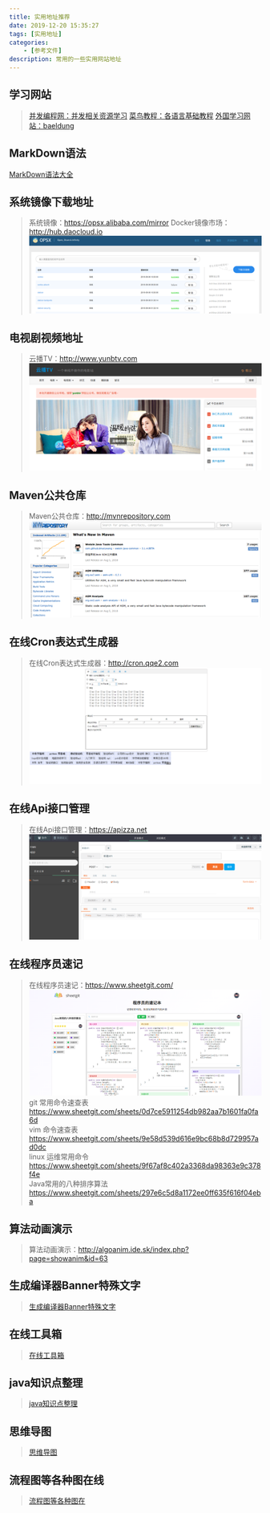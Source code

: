 ```yaml
---
title: 实用地址推荐
date: 2019-12-20 15:35:27
tags: [实用地址]
categories: 
    - [参考文件]
description: 常用的一些实用网站地址
---
```


## 学习网站
>[并发编程网：并发相关资源学习](http://ifeve.com/)
>[菜鸟教程：各语言基础教程](https://www.runoob.com/)
>[外国学习网站：baeldung](https://www.baeldung.com)
## MarkDown语法

[MarkDown语法大全](https://www.jianshu.com/p/ebe52d2d468f)

## 系统镜像下载地址

>系统镜像：https://opsx.alibaba.com/mirror
>Docker镜像市场：http://hub.daocloud.io
![系统镜像](实用地址推荐/系统镜像.png)
## 电视剧视频地址

>云播TV：http://www.yunbtv.com
![云播TV](实用地址推荐/云播TV.png)
## Maven公共仓库
>Maven公共仓库：http://mvnrepository.com
![Maven公共仓库](实用地址推荐/maven仓库.png)
## 在线Cron表达式生成器
>在线Cron表达式生成器：http://cron.qqe2.com
![在线Cron表达式生成器](实用地址推荐/在线Cron表达式生成器.png)
## 在线Api接口管理
>在线Api接口管理：https://apizza.net
![在线Api接口管理](实用地址推荐/api接口在线管理.png)
## 在线程序员速记
>在线程序员速记：https://www.sheetgit.com/
![在线程序员速记](实用地址推荐/在线程序员速记.png)
>git 常用命令速查表
https://www.sheetgit.com/sheets/0d7ce5911254db982aa7b1601fa0fa6d<br/>
>vim 命令速查表
https://www.sheetgit.com/sheets/9e58d539d616e9bc68b8d729957ad0dc<br/>
>linux 运维常用命令
https://www.sheetgit.com/sheets/9f67af8c402a3368da98363e9c378f4e<br/>
>Java常用的八种排序算法
https://www.sheetgit.com/sheets/297e6c5d8a1172ee0ff635f616f04eba<br/>
## 算法动画演示
>算法动画演示：http://algoanim.ide.sk/index.php?page=showanim&id=63
## 生成编译器Banner特殊文字
>[生成编译器Banner特殊文字](http://patorjk.com/software/taag/#p=display&f=Graffiti&t=Qi%20Hai%20Yang%20!)
## 在线工具箱
>[在线工具箱](https://tool.lu/)
## java知识点整理
>[java知识点整理](https://snailclimb.gitee.io/javaguide)
## 思维导图
>[思维导图](https://mm.edrawsoft.cn)
## 流程图等各种图在线
>[流程图等各种图在](https://www.processon.com)

